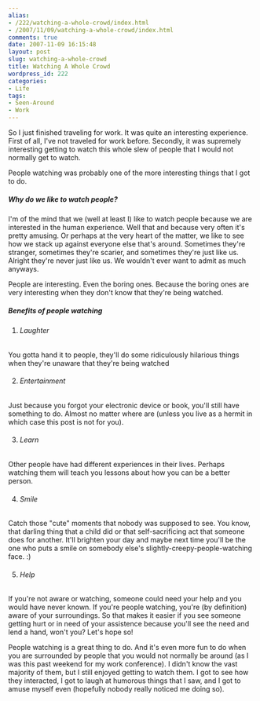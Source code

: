 ```yaml
---
alias:
- /222/watching-a-whole-crowd/index.html
- /2007/11/09/watching-a-whole-crowd/index.html
comments: true
date: 2007-11-09 16:15:48
layout: post
slug: watching-a-whole-crowd
title: Watching A Whole Crowd
wordpress_id: 222
categories:
- Life
tags:
- Seen-Around
- Work
---
```


So I just finished traveling for work.  It was quite an interesting experience.  First of all, I've not traveled for work before.  Secondly, it was supremely interesting getting to watch this whole slew of people that I would not normally get to watch.

People watching was probably one of the more interesting things that I got to do.



##### Why do we like to watch people?


I'm of the mind that we (well at least I) like to watch people because we are interested in the human experience.  Well that and because very often it's pretty amusing.  Or perhaps at the very heart of the matter, we like to see how we stack up against everyone else that's around.  Sometimes they're stranger, sometimes they're scarier, and sometimes they're just like us.  Alright they're never just like us.  We wouldn't ever want to admit as much anyways.

People are interesting.  Even the boring ones.  Because the boring ones are very interesting when they don't know that they're being watched.



##### Benefits of people watching






  1. ###### Laughter


You gotta hand it to people, they'll do some ridiculously hilarious things when they're unaware that they're being watched


  2. ###### Entertainment


Just because you forgot your electronic device or book, you'll still have something to do.  Almost no matter where are (unless you live as a hermit in which case this post is not for you).


  3. ###### Learn


Other people have had different experiences in their lives.  Perhaps watching them will teach you lessons about how you can be a better person.


  4. ###### Smile


Catch those "cute" moments that nobody was supposed to see.  You know, that darling thing that a child did or that self-sacrificing act that someone does for another.  It'll brighten your day and maybe next time you'll be the one who puts a smile on somebody else's slightly-creepy-people-watching face. :)


  5. ###### Help


If you're not aware or watching, someone could need your help and you would have never known.  If you're people watching, you're (by definition) aware of your surroundings.  So that makes it easier if you see someone getting hurt or in need of your assistence because you'll see the need and lend a hand, won't you?  Let's hope so!



People watching is a great thing to do.  And it's even more fun to do when you are surrounded by people that you would not normally be around (as I was this past weekend for my work conference).  I didn't know the vast majority of them, but I still enjoyed getting to watch them.  I got to see how they interacted, I got to laugh at humorous things that I saw, and I got to amuse myself even  (hopefully nobody really noticed me doing so).
